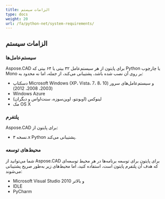 ```yaml
---
title: الزامات سیستم
type: docs
weight: 20
url: /fa/python-net/system-requirements/
---
```


## **الزامات سیستم**

### **سیستم‌عامل‌ها**

Aspose.CAD برای پایتون از هر سیستم‌عامل ۳۲ بیتی یا ۶۴ بیتی که Python یا چارچوب Mono بر روی آن نصب شده باشد، پشتیبانی می‌کند، از جمله، اما نه محدود به:

- دسکتاپ Microsoft Windows (XP، Vista، 7، 8، 10) و سیستم‌عامل‌های سرور (2003، 2008، 2012)
- Windows Azure
- لینوکس (اوبونتو، اوپن‌سوزه، سنت‌اواس و دیگران)
- مک OS X

### **پلتفرم**

Aspose.CAD برای پایتون از:

- نسخه ۳.x Python پشتیبانی می‌کند.

### **محیط‌های توسعه**

شما می‌توانید از Aspose.CAD برای پایتون برای توسعه برنامه‌ها در هر محیط توسعه‌ای که هدف آن پلتفرم پایتون است، استفاده کنید، اما محیط‌های زیر به‌طور صریح پشتیبانی می‌شوند:

- Microsoft Visual Studio 2010 و بالاتر
- IDLE
- PyCharm
